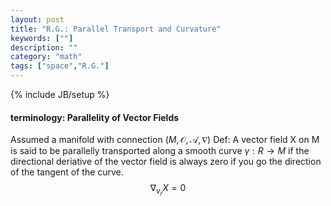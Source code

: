 ```yaml
---
layout: post
title: "R.G.: Parallel Transport and Curvature"
keywords: [""]
description: ""
category: "math"
tags: ["space","R.G."]
---
```

{% include JB/setup %}

#### terminology: Parallelity of Vector Fields
Assumed a manifold with connection $(M,\mathscr{O},\mathscr{A},\nabla)$ 
Def: A vector field X on M is said to be parallelly transported along a smooth 
curve $\gamma : R \rightarrow M$ if the directional deriative of the vector field
is always zero if you go the direction of the tangent of the curve.
$$
\nabla_{v_r}X=0
$$

